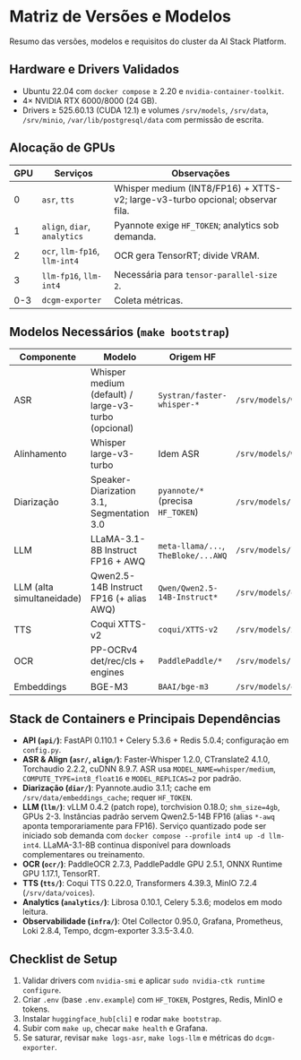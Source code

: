 # Matriz de Versões e Modelos

Resumo das versões, modelos e requisitos do cluster da AI Stack Platform.

## Hardware e Drivers Validados
- Ubuntu 22.04 com `docker compose` ≥ 2.20 e `nvidia-container-toolkit`.
- 4× NVIDIA RTX 6000/8000 (24 GB).
- Drivers ≥ 525.60.13 (CUDA 12.1) e volumes `/srv/models`, `/srv/data`, `/srv/minio`, `/var/lib/postgresql/data` com permissão de escrita.

## Alocação de GPUs
| GPU | Serviços | Observações |
| --- | --- | --- |
| 0 | `asr`, `tts` | Whisper medium (INT8/FP16) + XTTS-v2; large-v3-turbo opcional; observar fila. |
| 1 | `align`, `diar`, `analytics` | Pyannote exige `HF_TOKEN`; analytics sob demanda. |
| 2 | `ocr`, `llm-fp16`, `llm-int4` | OCR gera TensorRT; divide VRAM. |
| 3 | `llm-fp16`, `llm-int4` | Necessária para `tensor-parallel-size 2`. |
| 0-3 | `dcgm-exporter` | Coleta métricas. |

## Modelos Necessários (`make bootstrap`)
| Componente | Modelo | Origem HF | Destino |
| --- | --- | --- | --- |
| ASR | Whisper medium (default) / large-v3-turbo (opcional) | `Systran/faster-whisper-*` | `/srv/models/whisper/*` |
| Alinhamento | Whisper large-v3-turbo | Idem ASR | `/srv/models/whisper/large-v3-turbo` |
| Diarização | Speaker-Diarization 3.1, Segmentation 3.0 | `pyannote/*` (precisa `HF_TOKEN`) | `/srv/models/pyannote/*` |
| LLM | LLaMA-3.1-8B Instruct FP16 + AWQ | `meta-llama/...`, `TheBloke/...AWQ` | `/srv/models/llama/{fp16,int4-awq}` |
| LLM (alta simultaneidade) | Qwen2.5-14B Instruct FP16 (+ alias AWQ) | `Qwen/Qwen2.5-14B-Instruct*` | `/srv/models/qwen2_5/{fp16,int4-awq}` |
| TTS | Coqui XTTS-v2 | `coqui/XTTS-v2` | `/srv/models/xtts` |
| OCR | PP-OCRv4 det/rec/cls + engines | `PaddlePaddle/*` | `/srv/models/paddleocr/{det,rec,cls,engines}` |
| Embeddings | BGE-M3 | `BAAI/bge-m3` | `/srv/models/embeddings/bge-m3` |

## Stack de Containers e Principais Dependências
- **API (`api/`)**: FastAPI 0.110.1 + Celery 5.3.6 + Redis 5.0.4; configuração em `config.py`.
- **ASR & Align (`asr/`, `align/`)**: Faster-Whisper 1.2.0, CTranslate2 4.1.0, Torchaudio 2.2.2, cuDNN 8.9.7. ASR usa `MODEL_NAME=whisper/medium`, `COMPUTE_TYPE=int8_float16` e `MODEL_REPLICAS=2` por padrão.
- **Diarização (`diar/`)**: Pyannote.audio 3.1.1; cache em `/srv/data/embeddings_cache`; requer `HF_TOKEN`.
- **LLM (`llm/`)**: vLLM 0.4.2 (patch rope), torchvision 0.18.0; `shm_size=4gb`, GPUs 2-3. Instâncias padrão servem Qwen2.5-14B FP16 (alias `*-awq` aponta temporariamente para FP16). Serviço quantizado pode ser iniciado sob demanda com `docker compose --profile int4 up -d llm-int4`. LLaMA-3.1-8B continua disponível para downloads complementares ou treinamento.
- **OCR (`ocr/`)**: PaddleOCR 2.7.3, PaddlePaddle GPU 2.5.1, ONNX Runtime GPU 1.17.1, TensorRT.
- **TTS (`tts/`)**: Coqui TTS 0.22.0, Transformers 4.39.3, MinIO 7.2.4 (`/srv/data/voices`).
- **Analytics (`analytics/`)**: Librosa 0.10.1, Celery 5.3.6; modelos em modo leitura.
- **Observabilidade (`infra/`)**: Otel Collector 0.95.0, Grafana, Prometheus, Loki 2.8.4, Tempo, dcgm-exporter 3.3.5-3.4.0.

## Checklist de Setup
1. Validar drivers com `nvidia-smi` e aplicar `sudo nvidia-ctk runtime configure`.
2. Criar `.env` (base `.env.example`) com `HF_TOKEN`, Postgres, Redis, MinIO e tokens.
3. Instalar `huggingface_hub[cli]` e rodar `make bootstrap`.
4. Subir com `make up`, checar `make health` e Grafana.
5. Se saturar, revisar `make logs-asr`, `make logs-llm` e métricas do `dcgm-exporter`.
